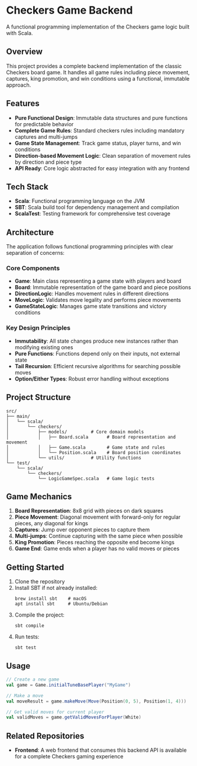 # Checkers Game Backend

A functional programming implementation of the Checkers game logic built with Scala.

## Overview

This project provides a complete backend implementation of the classic Checkers board game. It handles all game rules including piece movement, captures, king promotion, and win conditions using a functional, immutable approach.

## Features

* **Pure Functional Design**: Immutable data structures and pure functions for predictable behavior
* **Complete Game Rules**: Standard checkers rules including mandatory captures and multi-jumps
* **Game State Management**: Track game status, player turns, and win conditions
* **Direction-based Movement Logic**: Clean separation of movement rules by direction and piece type
* **API Ready**: Core logic abstracted for easy integration with any frontend

## Tech Stack

* **Scala**: Functional programming language on the JVM
* **SBT**: Scala build tool for dependency management and compilation
* **ScalaTest**: Testing framework for comprehensive test coverage

## Architecture

The application follows functional programming principles with clear separation of concerns:

### Core Components

* **Game**: Main class representing a game state with players and board
* **Board**: Immutable representation of the game board and piece positions
* **DirectionLogic**: Handles movement rules in different directions
* **MoveLogic**: Validates move legality and performs piece movements
* **GameStateLogic**: Manages game state transitions and victory conditions

### Key Design Principles

* **Immutability**: All state changes produce new instances rather than modifying existing ones
* **Pure Functions**: Functions depend only on their inputs, not external state
* **Tail Recursion**: Efficient recursive algorithms for searching possible moves
* **Option/Either Types**: Robust error handling without exceptions

## Project Structure

```
src/
├── main/
│   └── scala/
│       └── checkers/
│           ├── models/         # Core domain models
│           │   ├── Board.scala       # Board representation and movement
│           │   ├── Game.scala        # Game state and rules
│           │   └── Position.scala    # Board position coordinates
│           └── utils/          # Utility functions
└── test/
    └── scala/
        └── checkers/
            └── LogicGameSpec.scala   # Game logic tests
```

## Game Mechanics

1. **Board Representation**: 8x8 grid with pieces on dark squares
2. **Piece Movement**: Diagonal movement with forward-only for regular pieces, any diagonal for kings
3. **Captures**: Jump over opponent pieces to capture them
4. **Multi-jumps**: Continue capturing with the same piece when possible
5. **King Promotion**: Pieces reaching the opposite end become kings
6. **Game End**: Game ends when a player has no valid moves or pieces

## Getting Started

1. Clone the repository
2. Install SBT if not already installed:
   ```
   brew install sbt    # macOS
   apt install sbt     # Ubuntu/Debian
   ```
3. Compile the project:
   ```
   sbt compile
   ```
4. Run tests:
   ```
   sbt test
   ```

## Usage

```scala
// Create a new game
val game = Game.initialTuneBasePlayer("MyGame")

// Make a move
val moveResult = game.makeMove(Move(Position(0, 5), Position(1, 4)))

// Get valid moves for current player
val validMoves = game.getValidMovesForPlayer(White)
```

## Related Repositories

* **Frontend**: A web frontend that consumes this backend API is available for a complete Checkers gaming experience